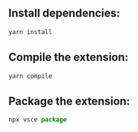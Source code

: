 ## Install dependencies:
```js
yarn install
```
## Compile the extension:
```js
yarn compile
```
## Package the extension:
```js
npx vsce package
```
